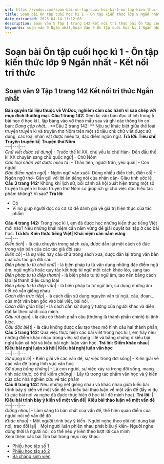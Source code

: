 ```yaml
---
url: https://vndoc.com/soan-bai-on-tap-cuoi-hoc-ki-1-on-tap-kien-thuc-lop-9-ngan-nhat-ket-noi-tri-thuc-325505
title: Soạn bài Ôn tập cuối học kì 1 - Ôn tập kiến thức lớp 9 Ngắn nhất - Kết nối tri thức - VnDoc.com
date_extracted: 2025-04-14 13:12:08
description: Soạn Văn 9 Tập 1 trang 142 Kết nối tri thức bài Ôn tập cuối học kì 1 - Ôn tập kiến thức (Ngắn nhất) gồm phần trả lời ngắn gọn, bám sát các câu hỏi, yêu cầu trong SGK (chỉ có trên VnDoc). Mời các bạn tham khảo.
keywords: soạn văn 9 Ngắn nhất,Soạn Văn 9 Ôn tập cuối học kì 1 Ngắn nhất,Soạn văn 9 Tập 1 trang 142 Kết nối tri thức Ngắn nhất,Ôn tập cuối học kì 1 lớp 9 Kết nối tri thức,Ôn tập cuối học kì 1 trang 142 lớp 9,Soạn Văn 9 Ôn tập cuối học kì 1 Kết nối tri thức,văn 9,ngữ văn 9,soạn văn 9 Kết nối tri thức,soạn văn 9 tập 1,giải văn 9,soạn ngữ văn 9,giải ngữ văn 9,giải sgk ngữ văn 9
---
```


# Soạn bài Ôn tập cuối học kì 1 - Ôn tập kiến thức lớp 9 Ngắn nhất - Kết nối tri thức
## **Soạn văn 9 Tập 1 trang 142 Kết nối tri thức Ngắn nhất**
**Bản quyền tài liệu thuộc về VnDoc, nghiêm cấm các hành vi sao chép với mục đích thương mại.**
**Câu 1 trang 142:** Xem lại văn bản đọc chính trong 5 bài học ở học kì I, lập bảng vào vở theo mẫu sau và ghi các thông tin cơ bản:
_Đang cập nhật..._
**Câu 2 trang 142: ** Nêu sự khác biệt giữa thể loại truyện truyền kì và truyện thơ Nôm trên một số tiêu chí: chữ viết được sử dụng, các loại nhân vật được miêu tả, đặc điểm ngôn ngữ.
**Trả lời:**
**Tiêu chí**| **Truyện truyền kì**| **Truyện thơ Nôm**  
---|---|---  
 _Chữ viết được sử dụng_|  \- Trước thế kỉ XX, chủ yếu là chữ Hán\- Đến đầu thế kỉ XX chuyển sang chữ quốc ngữ| \- Chữ Nôm  
 _Các loại nhân vật được miêu tả_|  \- Thần tiên, người trần, yêu quái| \- Con người  
 _Đặc điểm ngôn ngữ_|  \- Ngôn ngữ văn xuôi\- Dùng nhiều điển tích, điển cố| \- Ngôn ngữ thơ\- Gần gũi với lời ăn tiếng nói của nhân dân\- Giàu tính ước lệ  
**Câu 3 trang 142:** Không khí lịch sử, bối cảnh xã hội xuất hiện trong một số truyện truyền kì hoặc truyện thơ Nôm có giúp ích gì cho việc đọc hiểu tác phẩm không? Vì sao?
**Trả lời:**
  * Có
  * Vì nó giúp người đọc có cơ sở để đánh giá về giá trị hiện thực của tác phẩm

**Câu 4 trang 142:** Trong học kì I, em đã được học những kiến thức tiếng Việt mới nào? Nêu những khái niệm cần nắm vững để giải quyết bài tập ở các bài học.
**Trả lời:**
**Kiến thức tiếng Việt**| **Khái niệm cần nắm vững**  
---|---  
 _Điển tích_|  \- là câu chuyện trong sách xưa, được dẫn lại một cách cô đúc trong văn bản của các tác giả đời sau  
 _Điển cố_|  \- là sự việc hay câu chữ trong sách xưa, được dẫn lại trong văn bản của các tác giả đời sau.  
_Biện pháp tu từ chơi chữ_|  \- là biện pháp tu từ vận dụng những đặc điểm ngữ âm, ngữ nghĩa hoặc quy tắc kết hợp từ ngữ một cách khéo léo, sáng tạo  
 _Biện pháp tu từ điệp thanh_|  \- là biện pháp tu từ ngữ âm, tạo nên bằng cách lặp lại thanh điệu cùng loại  
 _Biện pháp tu từ điệp vần_|  \- là biện pháp tu từ ngữ âm, sử dụng những âm tiết có vần giống nhau  
 _Cách dẫn trực tiếp_|  \- là cách dẫn sử dụng nguyên văn từ ngữ, câu, đoạn… của một văn bản gốc vào bài viết, bài nói.  
_Cách dẫn gián tiếp_|  \- là cách dẫn sử dụng ý tưởng của người khác và diễn đạt lại theo cách của mình.  
_Câu rút gọn_|  \- là câu có thành phần câu \(thường là thành phần chính\) bị tỉnh lược.  
_Câu đặc biệt_|  \- là câu không được cấu tạo theo mô hình câu hai thành phần,  
**Câu 5 trang 142:** Qua việc thực hiện các bài viết trong học kì I, em hãy nêu những điểm khác nhau trong việc sử dụng lí lẽ và bằng chứng ở kiểu bài nghị luận xã hội và kiểu bài nghị luận văn học.
**Trả lời:**
**Điểm khác nhau**| **Kiểu bài nghị luận xã hội**| **Kiểu bài nghị luận văn học**  
---|---|---  
 _Sử dụng lí lẽ_|  \- Kiến giải về các vấn đề, sự việc trong đời sống| \- Kiến giải về các vấn đê trong lĩnh vực văn học  
 _Sử dụng bằng chứng_|  \- Là con người, sự việc xảy ra trong đời sống, mang tính xác thực, có thể kiểm chứng| \- Lấy từ trong tác phẩm văn học và ý kiến của các nhà nghiên cứu về tác phẩm  
**Câu 6 trang 142:** Nêu những nét giống nhau và khác nhau giữa kiểu bài trình bày ý kiến về một vấn đề và kiểu bài thảo luận về một vấn đề \(lấy ví dụ từ các bài nói và nghe đã được thực hiện ở học kì I để minh họa\).
**Trả lời:**
| **Kiểu bài trình bày ý kiến về một vấn đề**| **Kiểu bài thảo luận về một vấn đề**  
---|---|---  
 _Giống nhau_|  \- Làm sáng tỏ bản chất của vấn đề, thể hiện quan điểm của người nói về vấn đề đó  
 _Khác nhau_|  \- Một người trình bày ý kiến\- Người nghe theo dõi nội dung bài nói, trao đổi lại| \- Mọi người luân phiên nhau phát biểu ý kiến\- Người nghe đồng thời là người nói, có thể nêu ý kiến theo lượt lời của mình  
Xem thêm các bài Tìm bài trong mục này khác:
  * [Phiếu học tập số 1](</soan-bai-on-tap-cuoi-hoc-ki-1-phieu-hoc-tap-so-1-lop-9-ngan-nhat-ket-noi-tri-thuc-325508>)
  * [Phiếu học tập số 2](</soan-bai-on-tap-cuoi-hoc-ki-1-phieu-hoc-tap-so-2-lop-9-ngan-nhat-ket-noi-tri-thuc-325511>)
  * [Ba chàng sinh viên](</soan-bai-ba-chang-sinh-vien-lop-9-ngan-nhat-ket-noi-tri-thuc-325520>)

